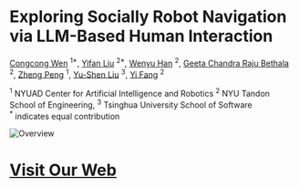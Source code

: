 # Exploring Socially Robot Navigation via LLM-Based Human Interaction

[Congcong Wen](https://wencc.xyz/) <sup>1*</sup>,
[Yifan Liu](https://www.yifanliubeam.com/) <sup>2*</sup>,
[Wenyu Han](https://wenyuhan-lina.github.io/) <sup>2</sup>,
[Geeta Chandra Raju Bethala](https://www.linkedin.com/in/geeta-chandra-raju-bethala/) <sup>2</sup>,
[Zheng Peng](https://yifang.org/group.html) <sup>1</sup>,
[Yu-Shen Liu](https://yushen-liu.github.io/) <sup>3</sup>,
[Yi Fang](https://yifang.org/group.html) <sup>2</sup>

<sup>1</sup> NYUAD Center for Artificial Intelligence and Robotics 
<sup>2</sup> NYU Tandon School of Engineering, 
<sup>3</sup> Tsinghua University School of Software  
<sup>*</sup> indicates equal contribution


![Overview](https://hsacllm.github.io/static/images/Fig_overview_cartoon2.png)

# [Visit Our Web](https://www.example.com)